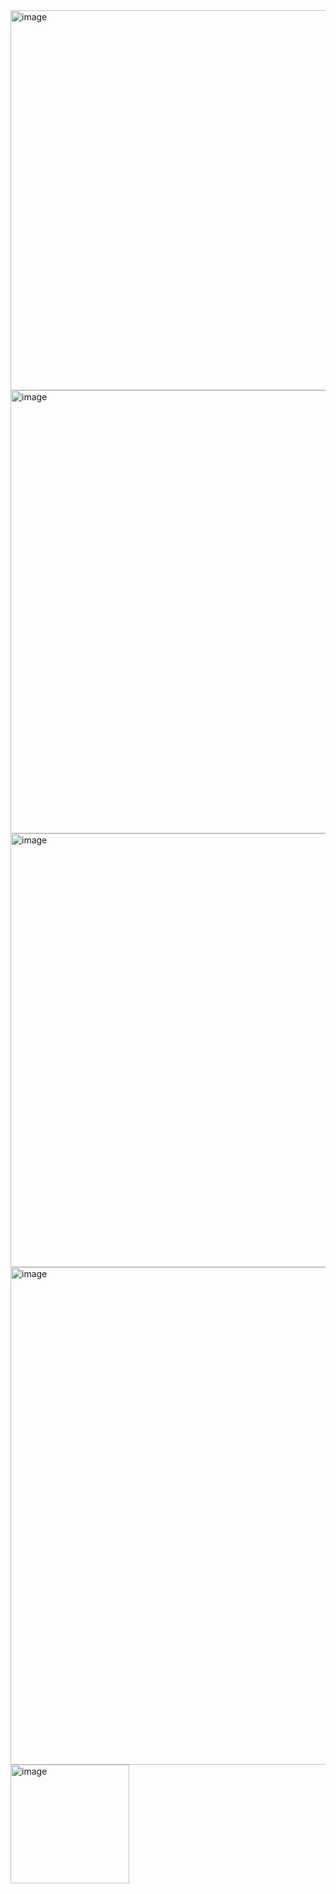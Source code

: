 <img width="608" alt="image" src="https://github.com/user-attachments/assets/06c4d4f1-9d7b-4e85-b94d-beed45effdf0" />

<img width="709" alt="image" src="https://github.com/user-attachments/assets/ca1e73a2-8d28-4314-bef6-ed79d2278d36" />

<img width="694" alt="image" src="https://github.com/user-attachments/assets/2039ca4e-4f5b-4fc4-b563-6f1f0ccb6e8f" />

<img width="796" alt="image" src="https://github.com/user-attachments/assets/ec3b3296-bd1b-4c2e-80c3-69a7021d6c25" />

<img width="190" alt="image" src="https://github.com/user-attachments/assets/add5a080-4cd2-4ac6-8f0b-269bf4ebeec8" />
